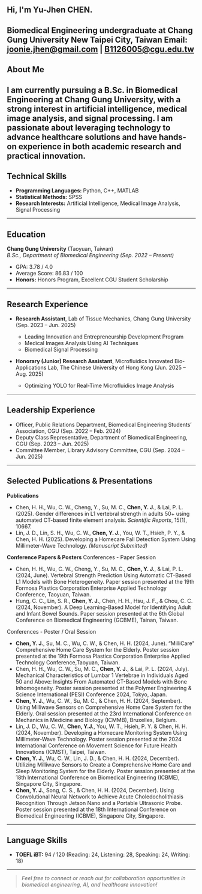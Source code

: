 ## Hi, I'm Yu-Jhen CHEN.

Biomedical Engineering undergraduate at Chang Gung University
New Taipei City, Taiwan
Email: joonie.jhen@gmail.com | B1126005@cgu.edu.tw
---
## About Me
I am currently pursuing a **B.Sc. in Biomedical Engineering** at Chang Gung University, with a strong interest in **artificial intelligence, medical image analysis, and signal processing**. I am passionate about leveraging technology to advance healthcare solutions and have hands-on experience in both academic research and practical innovation.
---
## Technical Skills
- **Programming Languages:** Python, C++, MATLAB
- **Statistical Methods:** SPSS
- **Research Interests:** Artificial Intelligence, Medical Image Analysis, Signal Processing
---
## Education
**Chang Gung University** (Taoyuan, Taiwan)  
_B.Sc., Department of Biomedical Engineering (Sep. 2022 – Present)_  
- GPA: 3.78 / 4.0  
- Average Score: 86.83 / 100  
- **Honors:** Honors Program, Excellent CGU Student Scholarship
---
## Research Experience
- **Research Assistant**, Lab of Tissue Mechanics, Chang Gung University (Sep. 2023 – Jun. 2025)  
  - Leading Innovation and Entrepreneurship Development Program  
  - Medical Images Analysis Using AI Techniques  
  - Biomedical Signal Processing

- **Honorary (Junior) Research Assistant**, Microfluidics Innovated Bio-Applications Lab, The Chinese University of Hong Kong (Jun. 2025 – Aug. 2025)  
  - Optimizing YOLO for Real-Time Microfluidics Image Analysis
---
## Leadership Experience 
- Officer, Public Relations Department, Biomedical Engineering Students’ Association, CGU (Sep. 2022 – Feb. 2024)
- Deputy Class Representative, Department of Biomedical Engineering, CGU (Sep. 2023 – Jun. 2025)
- Committee Member, Library Advisory Committee, CGU (Sep. 2024 – Jun. 2025)
---
## Selected Publications & Presentations
**Publications**
- Chen, H. H., Wu, C. W., Cheng, Y., Su, M. C., **Chen, Y. J.**, & Lai, P. L. (2025). Gender differences in L1 vertebral strength in adults 50+ using automated CT-based finite element analysis. *Scientific Reports*, 15(1), 10667.
- Lin, J. D., Lin, S. H., Wu, C. W., **Chen, Y. J.**, You, W. T., Hsieh, P. Y., & Chen, H. H. (2025). Developing a Homecare Fall Detection System Using Millimeter-Wave Technology. *(Manuscript Submitted)*

**Conference Papers & Posters**
Conferences - Paper Session
- Chen, H. H., Wu, C. W., Cheng, Y., Su, M. C., **Chen, Y. J.**, & Lai, P. L. (2024, June). Vertebral Strength Prediction Using Automatic CT-Based L1 Models with Bone Heterogeneity. Paper session presented at the 19th Formosa Plastics Corporation Enterprise Applied Technology Conference, Taoyuan, Taiwan.
- Hung, C. C., Lin, S. R., **Chen, Y. J.**, Chen, H. H., Hsu, J. F., & Chou, C. C. (2024, November). A Deep Learning-Based Model for Identifying Adult and Infant Bowel Sounds. Paper session presented at the 6th Global Conference on Biomedical Engineering (GCBME), Tainan, Taiwan.

Conferences - Poster / Oral Session
- **Chen, Y. J.**, Su, M. C., Wu, C. W., & Chen, H. H. (2024, June). “MilliCare" Comprehensive Home Care System for the Elderly. Poster session presented at the 19th Formosa Plastics Corporation Enterprise Applied Technology Conference,Taoyuan, Taiwan.
- Chen, H. H., Wu, C. W., Su, M. C., **Chen, Y. J.**, & Lai, P. L. (2024, July). Mechanical Characteristics of Lumbar 1 Vertebrae in Individuals Aged 50 and Above: Insights From Automated CT-Based Models with Bone Inhomogeneity. Poster session presented at the Polymer Engineering & Science International (PESI) Conference 2024, Tokyo, Japan.
- **Chen, Y. J.**, Wu, C. W., Su, M. C., & Chen, H. H. (2024, September). Using Milliwave Sensors on Comprehensive Home Care System for the Elderly. Oral session presented at the 23rd International Conference on Mechanics in Medicine and Biology (ICMMB), Bruxelles, Belgium.
- Lin, J. D., Wu, C. W., **Chen, Y.J.**, You, W. T., Hsieh, P. Y. & Chen, H. H. (2024, November). Developing a Homecare Monitoring System Using Millimeter-Wave Technology. Poster session presented at the 2024 International Conference on Movement Science for Future Health Innovations (ICMST), Taipei, Taiwan.
- **Chen, Y. J.**, Wu, C. W., Lin, J. D., & Chen, H. H. (2024, December). Utilizing Milliwave Sensors to Create a Comprehensive Home Care and Sleep Monitoring System for the Elderly. Poster session presented at the 18th International Conference on Biomedical Engineering (ICBME), Singapore City, Singapore.
- **Chen, Y. J.**, Song, C. S., & Chen, H. H. (2024, December). Using Convolutional Neural Network to Achieve Acute Choledocholithiasis Recognition Through Jetson Nano and a Portable Ultrasonic Probe. Poster session presented at the 18th International Conference on Biomedical Engineering (ICBME), Singapore City, Singapore.
---
## Language Skills
- **TOEFL iBT:** 94 / 120 (Reading: 24, Listening: 28, Speaking: 24, Writing: 18)
---

> *Feel free to connect or reach out for collaboration opportunities in biomedical engineering, AI, and healthcare innovation!*
